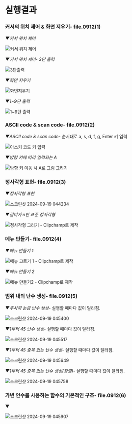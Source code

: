 # 실행결과
### 커서의 위치 제어 & 화면 지우기- file.0912(1)
*▼커서 위치 제어*

![커서 위치 제어](https://github.com/user-attachments/assets/03bb77c4-ff49-4602-b76d-ee15ae906c84)


*▼커서 위치 제어- 3단 출력*

![3단출력](https://github.com/user-attachments/assets/86dbf31d-4ea8-4fd5-bbe8-3743d8f212ed)


*▼화면 지우기*

![화면지우기](https://github.com/user-attachments/assets/5eaa35e1-5152-4a5e-b7d6-9d28e6d3f305)


*▼1~9단 출력*

![1~9단 출력](https://github.com/user-attachments/assets/dbf5b0de-75a5-4fd5-a283-702f21614711)


### ASCII code & scan code- file.0912(2)
*▼ASCII code & scan code*- 순서대로 a, s, d, f, g, Enter 키 입력

![아스키 코드 키 입력](https://github.com/user-attachments/assets/e214bb2e-a20e-4779-bd49-30462f4ff77c)


*▼방향 키에 따라 입력되는 A*

![방향 키 이동 시 A로 그림 그리기](https://github.com/user-attachments/assets/c21eaa75-fb18-4c9b-a995-e266ce2e3fdf)


### 정사각형 표현- file.0912(3)
*▼정사각형 표현*

![스크린샷 2024-09-19 044234](https://github.com/user-attachments/assets/f776ab04-2501-4b64-a9c6-e591eb6deb3d)

*▼길이가 n인 표준 정사각형*

![정사각형 그리기 - Clipchamp로 제작](https://github.com/user-attachments/assets/56097a15-1965-44f5-8ab1-a16fbe111b30)

### 메뉴 만들기- file.0912(4)
*▼메뉴 만들기 1*

![메뉴 고르기 1 - Clipchamp로 제작](https://github.com/user-attachments/assets/fb5a1172-8e5c-4e59-a9c0-a8a12004507d)


*▼메뉴 만들기 2*

![메뉴 만들기2 - Clipchamp로 제작](https://github.com/user-attachments/assets/01509684-0d7f-4960-aea3-6bc0531faa2a)


### 범위 내의 난수 생성- file.0912(5)
*▼주사위 눈금 난수 생성*- 실행할 때마다 값이 달라짐.

![스크린샷 2024-09-19 045400](https://github.com/user-attachments/assets/dd70665c-6283-456a-be97-83622f3002ca)


*▼1부터 45 난수 생성*- 실행할 때마다 값이 달라짐.

![스크린샷 2024-09-19 045517](https://github.com/user-attachments/assets/c210b812-a58f-4257-8249-0e34d813643d)


*▼1부터 45 중복 없는 난수 생성*- 실행할 때마다 값이 달라짐.

![스크린샷 2024-09-19 045649](https://github.com/user-attachments/assets/996fd4fa-0647-486d-8e28-026186e96bb4)


*▼1부터 45 중복 없는 난수 생성(정렬)*- 실행할 때마다 값이 달라짐.

![스크린샷 2024-09-19 045758](https://github.com/user-attachments/assets/39f53662-e624-461d-8e3a-1bffb33e509d)


### 가변 인수를 사용하는 함수의 기본적인 구조- file.0912(6)
▼

![스크린샷 2024-09-19 045907](https://github.com/user-attachments/assets/7375b185-8300-45bf-9b59-63c61c1c99eb)
